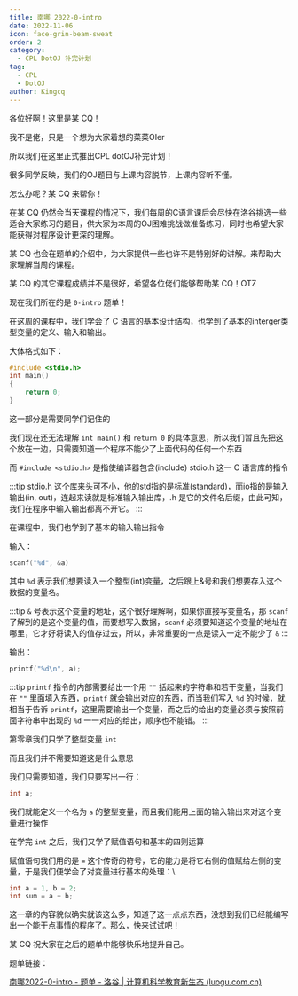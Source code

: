 ```yaml
---
title: 南哪 2022-0-intro
date: 2022-11-06
icon: face-grin-beam-sweat
order: 2
category:
  - CPL DotOJ 补完计划
tag:
  - CPL
  - DotOJ
author: Kingcq
---
```


各位好啊！这里是某 CQ！

我不是佬，只是一个想为大家着想的菜菜OIer

所以我们在这里正式推出CPL dotOJ补完计划！

很多同学反映，我们的OJ题目与上课内容脱节，上课内容听不懂。

怎么办呢？某 CQ 来帮你！

在某 CQ 仍然会当天课程的情况下，我们每周的C语言课后会尽快在洛谷挑选一些适合大家练习的题目，供大家为本周的OJ困难挑战做准备练习，同时也希望大家能获得对程序设计更深的理解。

某 CQ 也会在题单的介绍中，为大家提供一些也许不是特别好的讲解。来帮助大家理解当周的课程。

某 CQ 的其它课程成绩并不是很好，希望各位佬们能够帮助某 CQ！OTZ

现在我们所在的是 `0-intro` 题单！

在这周的课程中，我们学会了 C 语言的基本设计结构，也学到了基本的interger类型变量的定义、输入和输出。

大体格式如下：
```c
#include <stdio.h>
int main()
{
    return 0;
}
```
这一部分是需要同学们记住的

我们现在还无法理解 `int main()` 和 `return 0` 的具体意思，所以我们暂且先把这个放在一边，只需要知道一个程序不能少了上面代码的任何一个东西

而 `#include <stdio.h>` 是指使编译器包含(include) stdio.h 这一 C 语言库的指令

:::tip
stdio.h 这个库来头可不小，他的std指的是标准(standard)，而io指的是输入输出(in, out)，连起来读就是标准输入输出库，.h 是它的文件名后缀，由此可知，我们在程序中输入输出都离不开它。
:::

在课程中，我们也学到了基本的输入输出指令

输入：

```c
scanf("%d", &a)
```

其中 `%d` 表示我们想要读入一个整型(int)变量，之后跟上&号和我们想要存入这个数据的变量名。

:::tip
`&` 号表示这个变量的地址，这个很好理解啊，如果你直接写变量名，那 `scanf` 了解到的是这个变量的值，而要想写入数据，`scanf` 必须要知道这个变量的地址在哪里，它才好将读入的值存过去，所以，非常重要的一点是读入一定不能少了 `&`
:::

输出：

```c
printf("%d\n", a);
```

:::tip
`printf` 指令的内部需要给出一个用 `""` 括起来的字符串和若干变量，当我们在 `""` 里面填入东西，`printf` 就会输出对应的东西，而当我们写入 `%d` 的时候，就相当于告诉 `printf`，这里需要输出一个变量，而之后的给出的变量必须与按照前面字符串中出现的 `%d` 一一对应的给出，顺序也不能错。
:::

第零章我们只学了整型变量 `int`

而且我们并不需要知道这是什么意思

我们只需要知道，我们只要写出一行：
```c
int a;
```

我们就能定义一个名为 `a` 的整型变量，而且我们能用上面的输入输出来对这个变量进行操作

在学完 `int` 之后，我们又学了赋值语句和基本的四则运算

赋值语句我们用的是 `=` 这个传奇的符号，它的能力是将它右侧的值赋给左侧的变量，于是我们便学会了对变量进行基本的处理：\

```c
int a = 1, b = 2;
int sum = a + b;
```

这一章的内容貌似确实就该这么多，知道了这一点点东西，没想到我们已经能编写出一个能干点事情的程序了。那么，快来试试吧！

某 CQ 祝大家在之后的题单中能够快乐地提升自己。

题单链接：

[南哪2022-0-intro - 题单 - 洛谷 | 计算机科学教育新生态 (luogu.com.cn)](https://www.luogu.com.cn/training/242331)
